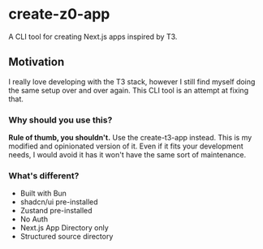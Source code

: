 # create-z0-app

A CLI tool for creating Next.js apps inspired by T3.

## Motivation

I really love developing with the T3 stack, however I still find myself doing the same setup over and over again.
This CLI tool is an attempt at fixing that.

### Why should you use this?

**Rule of thumb, you shouldn't.** Use the create-t3-app instead.
This is my modified and opinionated version of it.
Even if it fits your development needs, I would avoid it has it won't have the same sort of maintenance.

### What's different?

- Built with Bun
- shadcn/ui pre-installed
- Zustand pre-installed
- No Auth
- Next.js App Directory only
- Structured source directory

